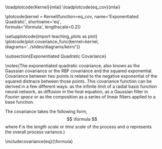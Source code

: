 
\loadplotcode{Kernel}{mlai}
\loadplotcode{eq_cov}{mlai}

\plotcode{kernel = Kernel(function=eq_cov,
                     name='Exponentiated Quadratic',
                     shortname='eq',					 
                     formula='\formula',
					 lengthscale=0.2)}

\setupplotcode{import teaching_plots as plot}
\plotcode{plot.covariance_func(kernel=kernel, diagrams='../slides/diagrams/kern/')}

\subsection{Exponentiated Quadratic Covariance}

\notes{The exponentiated quadratic covariance, also known as the Gaussian covariance or the RBF covariance and the squared exponential. Covariance between two points is related to the negative exponential of the squared distnace between those points. This covariance function can be derived in a few different ways: as the infinite limit of a radial basis function neural network, as diffusion in the heat equation, as a Gaussian filter in *Fourier space* or as the composition as a series of linear filters applied to a base function.

The covariance takes the following form,
$$
\formula
$$
where $\ell$ is the *length scale* or *time scale* of the process and $\alpha$ represents the overall process variance.}

\includecovariance{eq}{\formula}


